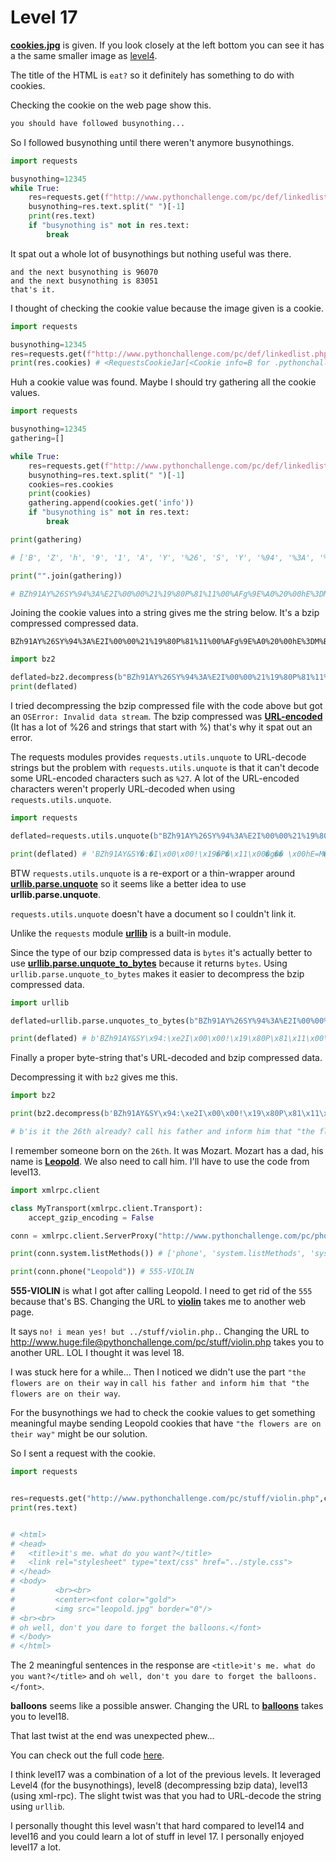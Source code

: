 # Level 17 


**[cookies.jpg](/17/cookies.jpg)** is given. If you look closely at the left bottom you can see it has a the same smaller image as [level4](/4/chainsaw.jpg).


The title of the HTML is `eat?` so it definitely has something to do with cookies.

Checking the cookie on the web page show this.

```html
you should have followed busynothing...
```

So I followed busynothing until there weren't anymore busynothings.


```python
import requests 

busynothing=12345
while True:
    res=requests.get(f"http://www.pythonchallenge.com/pc/def/linkedlist.php?busynothing={busynothing}")
    busynothing=res.text.split(" ")[-1]
    print(res.text)
    if "busynothing is" not in res.text:
        break
```

It spat out a whole lot of busynothings but nothing useful was there.

```
and the next busynothing is 96070
and the next busynothing is 83051
that's it.
```

I thought of checking the cookie value because the image given is a cookie. 

```python
import requests 

busynothing=12345
res=requests.get(f"http://www.pythonchallenge.com/pc/def/linkedlist.php?busynothing={busynothing}")
print(res.cookies) # <RequestsCookieJar[<Cookie info=B for .pythonchallenge.com/>]>
```


Huh a cookie value was found. Maybe I should try gathering all the cookie values. 

```python
import requests 

busynothing=12345
gathering=[]

while True:
    res=requests.get(f"http://www.pythonchallenge.com/pc/def/linkedlist.php?busynothing={busynothing}")
    busynothing=res.text.split(" ")[-1]
    cookies=res.cookies
    print(cookies)
    gathering.append(cookies.get('info'))
    if "busynothing is" not in res.text:
        break

print(gathering)

# ['B', 'Z', 'h', '9', '1', 'A', 'Y', '%26', 'S', 'Y', '%94', '%3A', '%E2', 'I', '%00', '%00', '%21', '%19', '%80', 'P', '%81', '%11', '%00', '%AF', 'g', '%9E', '%A0', '%20', '%00', 'h', 'E', '%3D', 'M', '%B5', '%23', '%D0', '%D4', '%D1', '%E2', '%8D', '%06', '%A9', '%FA', '%26', 'S', '%D4', '%D3', '%21', '%A1', '%EA', 'i', '7', 'h', '%9B', '%9A', '%2B', '%BF', '%60', '%22', '%C5', 'W', 'X', '%E1', '%AD', 'L', '%80', '%E8', 'V', '%3C', '%C6', '%A8', '%DB', 'H', '%26', '3', '2', '%18', '%A8', 'x', '%01', '%08', '%21', '%8D', 'S', '%0B', '%C8', '%AF', '%96', 'K', 'O', '%CA', '2', '%B0', '%F1', '%BD', '%1D', 'u', '%A0', '%86', '%05', '%92', 's', '%B0', '%92', '%C4', 'B', 'c', '%F1', 'w', '%24', 'S', '%85', '%09', '%09', 'C', '%AE', '%24', '%90']

print("".join(gathering))

# BZh91AY%26SY%94%3A%E2I%00%00%21%19%80P%81%11%00%AFg%9E%A0%20%00hE%3DM%B5%23%D0%D4%D1%E2%8D%06%A9%FA%26S%D4%D3%21%A1%EAi7h%9B%9A%2B%BF%60%22%C5WX%E1%ADL%80%E8V%3C%C6%A8%DBH%2632%18%A8x%01%08%21%8DS%0B%C8%AF%96KO%CA2%B0%F1%BD%1Du%A0%86%05%92s%B0%92%C4Bc%F1w%24S%85%09%09C%AE%24%90
```


Joining the cookie values into a string gives me the string below. It's a bzip compressed compressed data.


```
BZh91AY%26SY%94%3A%E2I%00%00%21%19%80P%81%11%00%AFg%9E%A0%20%00hE%3DM%B5%23%D0%D4%D1%E2%8D%06%A9%FA%26S%D4%D3%21%A1%EAi7h%9B%9A%2B%BF%60%22%C5WX%E1%ADL%80%E8V%3C%C6%A8%DBH%2632%18%A8x%01%08%21%8DS%0B%C8%AF%96KO%CA2%B0%F1%BD%1Du%A0%86%05%92s%B0%92%C4Bc%F1w%24S%85%09%09C%AE%24%90
```


```python
import bz2 

deflated=bz2.decompress(b"BZh91AY%26SY%94%3A%E2I%00%00%21%19%80P%81%11%00%AFg%9E%A0%20%00hE%3DM%B5%23%D0%D4%D1%E2%8D%06%A9%FA%26S%D4%D3%21%A1%EAi7h%9B%9A%2B%BF%60%22%C5WX%E1%ADL%80%E8V%3C%C6%A8%DBH%2632%18%A8x%01%08%21%8DS%0B%C8%AF%96KO%CA2%B0%F1%BD%1Du%A0%86%05%92s%B0%92%C4Bc%F1w%24S%85%09%09C%AE%24%90")
print(deflated)
```


I tried decompressing the bzip compressed file with the code above but got an `OSError: Invalid data stream`. The bzip compressed was **[URL-encoded](https://en.wikipedia.org/wiki/Percent-encoding)** (It has a lot of %26 and strings that start with %) that's why it spat out an error.


The requests modules provides `requests.utils.unquote` to URL-decode strings but the problem with `requests.utils.unquote` is that it can't decode some URL-encoded characters such as `%27`. A lot of the URL-encoded characters weren't properly URL-decoded when using `requests.utils.unquote`. 


```python
import requests

deflated=requests.utils.unquote(b"BZh91AY%26SY%94%3A%E2I%00%00%21%19%80P%81%11%00%AFg%9E%A0%20%00hE%3DM%B5%23%D0%D4%D1E2%8D%06%A9%FA%26S%D4%D3%21%A1%EAi7h%9B%9A%2B%BF%60%22%C5WX%E1%ADL%80%E8V%3C%C6%A8%DBH%2632%18%A8x%01%08%21%8DS%0B%C8%AF%96KO%CA2%B0%F1%BD%1Du%A0%86%05%92s%B0%92%C4Bc%F1w%24S%85%09%09C%AE%24%90")

print(deflated) # 'BZh91AY&SY�:�I\x00\x00!\x19�P�\x11\x00�g�� \x00hE=M�#����\x06��&S��!��i7h��+�`"�WX�L��V<ƨ�H&32\x18�x\x01\x08!�S\x0bȯ�KO�2��\x1du��\x05�s���Bc�w$S�\t\tC�$�

```

BTW `requests.utils.unquote` is a re-export or a thin-wrapper around **[urllib.parse.unquote](https://docs.python.org/3/library/urllib.parse.html#urllib.parse.unquote)** so it seems like a better idea to use **urllib.parse.unquote**. 


`requests.utils.unquote` doesn't have a document so I couldn't link it.


Unlike the `requests` module **[urllib](https://docs.python.org/3/library/urllib.html)** is a built-in module.


Since the type of our bzip compressed data is `bytes` it's actually better to use **[urllib.parse.unquote_to_bytes](https://docs.python.org/3/library/urllib.parse.html#urllib.parse.unquote_to_bytes)** because it returns `bytes`. Using `urllib.parse.unquote_to_bytes` makes it easier to decompress the bzip compressed data. 


```python
import urllib 

deflated=urllib.parse.unquotes_to_bytes(b"BZh91AY%26SY%94%3A%E2I%00%00%21%19%80P%81%11%00%AFg%9E%A0%20%00hE%3DM%B5%23%D0%D4%D1%E2%8D%06%A9%FA%26S%D4%D3%21%A1%EAi7h%9B%9A%2B%BF%60%22%C5WX%E1%ADL%80%E8V%3C%C6%A8%DBH%2632%18%A8x%01%08%21%8DS%0B%C8%AF%96KO%CA2%B0%F1%BD%1Du%A0%86%05%92s%B0%92%C4Bc%F1w%24S%85%09%09C%AE%24%90")

print(deflated) # b'BZh91AY&SY\x94:\xe2I\x00\x00!\x19\x80P\x81\x11\x00\xafg\x9e\xa0 \x00hE=M\xb5#\xd0\xd4\xd1\xe2\x8d\x06\xa9\xfa&S\xd4\xd3!\xa1\xeai7h\x9b\x9a+\xbf`"\xc5WX\xe1\xadL\x80\xe8V<\xc6\xa8\xdbH&32\x18\xa8x\x01\x08!\x8dS\x0b\xc8\xaf\x96KO\xca2\xb0\xf1\xbd\x1du\xa0\x86\x05\x92s\xb0\x92\xc4Bc\xf1w$S\x85\t\tC\xae$\x90'
```


Finally a proper byte-string that's URL-decoded and bzip compressed data.


Decompressing it with `bz2` gives me this.


```python
import bz2 

print(bz2.decompress(b'BZh91AY&SY\x94:\xe2I\x00\x00!\x19\x80P\x81\x11\x00\xafg\x9e\xa0 \x00hE=M\xb5#\xd0\xd4\xd1\xe2\x8d\x06\xa9\xfa&S\xd4\xd3!\xa1\xeai7h\x9b\x9a+\xbf`"\xc5WX\xe1\xadL\x80\xe8V<\xc6\xa8\xdbH&32\x18\xa8x\x01\x08!\x8dS\x0b\xc8\xaf\x96KO\xca2\xb0\xf1\xbd\x1du\xa0\x86\x05\x92s\xb0\x92\xc4Bc\xf1w$S\x85\t\tC\xae$\x90'))

# b'is it the 26th already? call his father and inform him that "the flowers are on their way". he\'ll understand.'
```

I remember someone born on the `26th`. It was Mozart. Mozart has a dad, his name is **[Leopold](https://en.wikipedia.org/wiki/Leopold_Mozart)**. We also need to call him. I'll have to use the code from level13.


```python
import xmlrpc.client

class MyTransport(xmlrpc.client.Transport):
    accept_gzip_encoding = False 

conn = xmlrpc.client.ServerProxy("http://www.pythonchallenge.com/pc/phonebook.php", transport=MyTransport())

print(conn.system.listMethods()) # ['phone', 'system.listMethods', 'system.methodHelp', 'system.methodSignature', 'system.multicall', 'system.getCapabilities']

print(conn.phone("Leopold")) # 555-VIOLIN

```


**555-VIOLIN** is what I got after calling Leopold. I need to get rid of the `555` because that's BS. Changing the URL to **[violin](http://www.huge:file@pythonchallenge.com/pc/return/violin.html)** takes me to another web page.


It says `no! i mean yes! but ../stuff/violin.php.`. Changing the URL to http://www.huge:file@pythonchallenge.com/pc/stuff/violin.php takes you to another URL. LOL I thought it was level 18.


I was stuck here for a while... Then I noticed we didn't use the part `"the flowers are on their way` in `call his father and inform him that "the flowers are on their way`. 

For the busynothings we had to check the cookie values to get something meaningful maybe sending Leopold cookies that have `"the flowers are on their way"` might be our solution.


So I sent a request with the cookie. 

```python
import requests 


res=requests.get("http://www.pythonchallenge.com/pc/stuff/violin.php",cookies={"info":"the flowers are on their way"})
print(res.text)


# <html>
# <head>
#   <title>it's me. what do you want?</title>
#   <link rel="stylesheet" type="text/css" href="../style.css">
# </head>
# <body>
#         <br><br>
#         <center><font color="gold">
#         <img src="leopold.jpg" border="0"/>
# <br><br>
# oh well, don't you dare to forget the balloons.</font>
# </body>
# </html>
```


The 2 meaningful sentences in the response are `<title>it's me. what do you want?</title>` and `oh well, don't you dare to forget the balloons.</font>`.

**balloons** seems like a possible answer. Changing the URL to **[balloons](http://www.huge:file@pythonchallenge.com/pc/return/balloons.html)** takes you to level18. 


That last twist at the end was unexpected phew... 

You can check out the full code [here](/17/17.py).


I think level17 was a combination of a lot of the previous levels. It leveraged Level4 (for the busynothings), level8 (decompressing bzip data), level13 (using xml-rpc). The slight twist was that you had to URL-decode the string using `urllib`.


I personally thought this level wasn't that hard compared to level14 and level16 and you could learn a lot of stuff in level 17. I personally enjoyed level17 a lot.